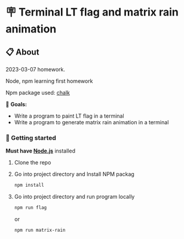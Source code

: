 # 🪧 Terminal LT flag and matrix rain animation

## 📋 About

2023-03-07 homework.

Node, npm learning first homework

Npm package used: [chalk](https://www.npmjs.com/package/chalk)

🎯 **Goals:**

- Write a program to paint LT flag in a terminal
- Write a program to generate matrix rain animation in a terminal

### 🏁 Getting started

**Must have [Node.js](https://nodejs.org)** installed

1. Clone the repo
2. Go into project directory and Install NPM packag

   ```sh
   npm install
   ```

3. Go into project directory and run program locally

   ```sh
   npm run flag
   ```

   or

   ```sh
   npm run matrix-rain
   ```
